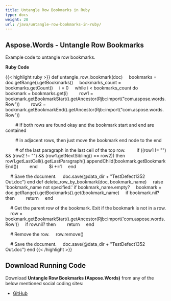 ```yaml
---
title: Untangle Row Bookmarks in Ruby
type: docs
weight: 20
url: /java/untangle-row-bookmarks-in-ruby/
---
```


## **Aspose.Words - Untangle Row Bookmarks**
Example code to untangle row bookmarks.

**Ruby Code**

{{< highlight ruby >}}
def untangle_row_bookmark(doc)
    bookmarks = doc.getRange().getBookmarks()
    bookmarks_count = bookmarks.getCount()
    i = 0
    while i < bookmarks_count do
        bookmark = bookmarks.get(i)
        row1 = bookmark.getBookmarkStart().getAncestor(Rjb::import("com.aspose.words.Row"))
        row2 = bookmark.getBookmarkEnd().getAncestor(Rjb::import("com.aspose.words.Row"))

        # If both rows are found okay and the bookmark start and end are contained

        # in adjacent rows, then just move the bookmark end node to the end

        # of the last paragraph in the last cell of the top row.
        if ((row1 != "") && (row2 != "") && (row1.getNextSibling() == row2)) then
            row1.getLastCell().getLastParagraph().appendChild(bookmark.getBookmarkEnd())
        end
        $i +=1
    end

    # Save the document.
    doc.save(@data_dir + "TestDefect1352 Out.doc")
end
def delete_row_by_bookmark(doc, bookmark_name)
    raise 'bookmark_name not specified.' if bookmark_name.empty?
    bookmark = doc.getRange().getBookmarks().get(bookmark_name)
    if bookmark.nil? then
        return
    end

    # Get the parent row of the bookmark. Exit if the bookmark is not in a row.
    row = bookmark.getBookmarkStart().getAncestor(Rjb::import('com.aspose.words.Row'))
    if row.nil? then
        return
    end

    # Remove the row.
    row.remove()

    # Save the document.
    doc.save(@data_dir + "TestDefect1352 Out.doc")
end
{{< /highlight >}}
## **Download Running Code**
Download **Untangle Row Bookmarks (Aspose.Words)** from any of the below mentioned social coding sites:

- [GitHub](https://github.com/aspose-words/Aspose.Words-for-Java/blob/master/Plugins/Aspose_Words_Java_for_Ruby/lib/asposewordsjavaforruby/bookmarks.rb)
